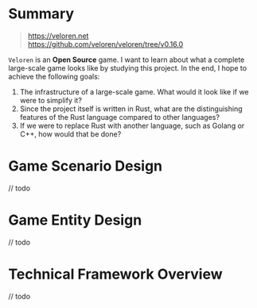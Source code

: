 # Summary
> https://veloren.net \
> https://github.com/veloren/veloren/tree/v0.16.0

`Veloren` is an **Open Source** game. I want to learn about what a complete large-scale game looks like by studying this project. In the end, I hope to achieve the following goals:
1. The infrastructure of a large-scale game. What would it look like if we were to simplify it?
2. Since the project itself is written in Rust, what are the distinguishing features of the Rust language compared to other languages?
3. If we were to replace Rust with another language, such as Golang or C++, how would that be done?

# Game Scenario Design
// todo

# Game Entity Design
// todo

# Technical Framework Overview
// todo
